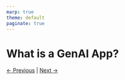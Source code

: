 ```yaml
---
marp: true
theme: default
paginate: true
---
```

# What is a GenAI App?

[← Previous](110-AGENDA.md) | [Next →](300-why-baby-models.md)
